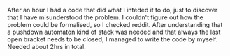 After an hour I had a code that did what I inteded it to do, just to discover that I have misunderstood the problem. I couldn't figure out how the problem could be formalised, so I checked reddit. After understanding that a pushdown automaton kind of stack was needed and that always the last open bracket needs to be closed, I managed to write the code by myself. Needed about 2hrs in total.